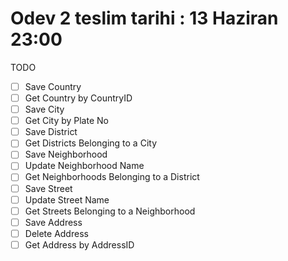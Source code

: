 # Odev 2 teslim tarihi : 13 Haziran 23:00 
TODO
- [ ] Save Country
- [ ] Get Country by CountryID
- [ ] Save City
- [ ] Get City by Plate No
- [ ] Save District
- [ ] Get Districts Belonging to a City
- [ ] Save Neighborhood
- [ ] Update Neighborhood Name
- [ ] Get Neighborhoods Belonging to a District
- [ ] Save Street
- [ ] Update Street Name
- [ ] Get Streets Belonging to a Neighborhood
- [ ] Save Address
- [ ] Delete Address
- [ ] Get Address by AddressID
